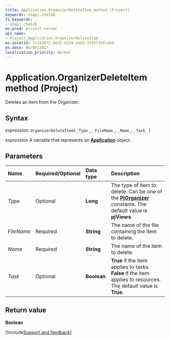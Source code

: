 ```yaml
---
title: Application.OrganizerDeleteItem method (Project)
keywords: vbapj.chm128
f1_keywords:
- vbapj.chm128
ms.prod: project-server
api_name:
- Project.Application.OrganizerDeleteItem
ms.assetid: 7c243672-0e31-e224-eadd-3545f7efcde4
ms.date: 06/08/2017
localization_priority: Normal
---
```



# Application.OrganizerDeleteItem method (Project)

Deletes an item from the Organizer.


## Syntax

_expression_. `OrganizerDeleteItem`( `_Type_`, `_FileName_`, `_Name_`, `_Task_` )

_expression_ A variable that represents an **[Application](Project.Application.md)** object.


## Parameters



|Name|Required/Optional|Data type|Description|
|:-----|:-----|:-----|:-----|
| _Type_|Optional|**Long**|The type of item to delete. Can be one of the  **[PjOrganizer](Project.PjOrganizer.md)** constants. The default value is **pjViews**.|
| _FileName_|Required|**String**|The name of the file containing the item to delete.|
| _Name_|Required|**String**|The name of the item to delete.|
| _Task_|Optional|**Boolean**|**True** if the item applies to tasks. **False** if the item applies to resources. The default value is **True**.|

## Return value

 **Boolean**

[!include[Support and feedback](~/includes/feedback-boilerplate.md)]